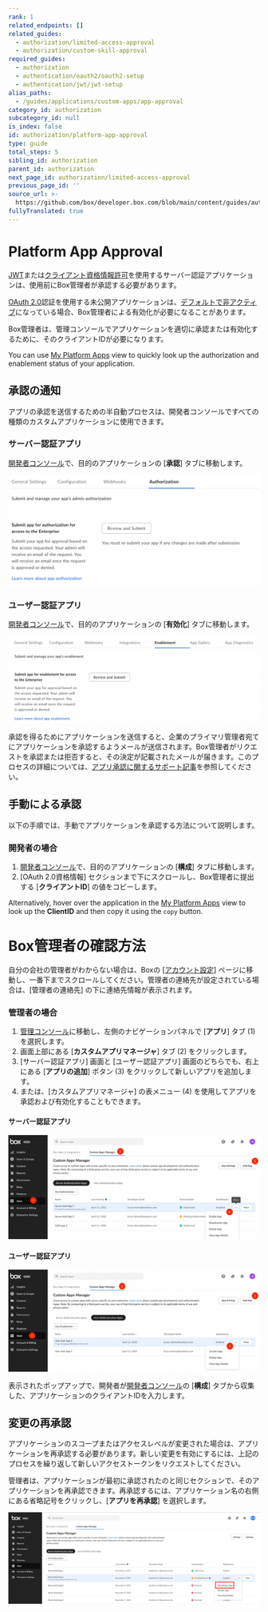 ```yaml
---
rank: 1
related_endpoints: []
related_guides:
  - authorization/limited-access-approval
  - authorization/custom-skill-approval
required_guides:
  - authorization
  - authentication/oauth2/oauth2-setup
  - authentication/jwt/jwt-setup
alias_paths:
  - /guides/applications/custom-apps/app-approval
category_id: authorization
subcategory_id: null
is_index: false
id: authorization/platform-app-approval
type: guide
total_steps: 5
sibling_id: authorization
parent_id: authorization
next_page_id: authorization/limited-access-approval
previous_page_id: ''
source_url: >-
  https://github.com/box/developer.box.com/blob/main/content/guides/authorization/platform-app-approval.md
fullyTranslated: true
---
```

# Platform App Approval

[JWT][jwt]または[クライアント資格情報許可][ccg]を使用するサーバー認証アプリケーションは、使用前にBox管理者が承認する必要があります。

[OAuth 2.0][oauth]認証を使用する未公開アプリケーションは、[デフォルトで非アクティブ][upa]になっている場合、Box管理者による有効化が必要になることがあります。

Box管理者は、管理コンソールでアプリケーションを適切に承認または有効化するために、そのクライアントIDが必要になります。

<Message>

You can use [My Platform Apps][apps] view to quickly look up the authorization and enablement status of your application.

</Message>

## 承認の通知

アプリの承認を送信するための半自動プロセスは、開発者コンソールですべての種類のカスタムアプリケーションに使用できます。

### サーバー認証アプリ

[開発者コンソール][devconsole]で、目的のアプリケーションの \[**承認**] タブに移動します。

<ImageFrame border center>

![\[承認\] タブ](images/app_authorization.png)

</ImageFrame>

### ユーザー認証アプリ

[開発者コンソール][devconsole]で、目的のアプリケーションの \[**有効化**] タブに移動します。

<ImageFrame border center>

![\[有効化\] タブ](images/app_enablement.png)

</ImageFrame>

承認を得るためにアプリケーションを送信すると、企業のプライマリ管理者宛てにアプリケーションを承認するようメールが送信されます。Box管理者がリクエストを承認または拒否すると、その決定が記載されたメールが届きます。このプロセスの詳細については、[アプリ承認に関するサポート記事][app-auth]を参照してください。

## 手動による承認

以下の手順では、手動でアプリケーションを承認する方法について説明します。

### 開発者の場合

1. [開発者コンソール][devconsole]で、目的のアプリケーションの \[**構成**] タブに移動します。
2. \[OAuth 2.0資格情報] セクションまで下にスクロールし、Box管理者に提出する \[**クライアントID**] の値をコピーします。

Alternatively, hover over the application in the [My Platform Apps][apps] view to look up the **ClientID** and then copy it using the `copy` button.

<Message>

# Box管理者の確認方法

自分の会社の管理者がわからない場合は、Boxの \[[アカウント設定][settings]] ページに移動し、一番下までスクロールしてください。管理者の連絡先が設定されている場合は、\[管理者の連絡先] の下に連絡先情報が表示されます。

</Message>

### 管理者の場合

1. [管理コンソール][adminconsole]に移動し、左側のナビゲーションパネルで \[**アプリ**] タブ (1) を選択します。
2. 画面上部にある \[**カスタムアプリマネージャ**] タブ (2) をクリックします。
3. \[サーバー認証アプリ] 画面と \[ユーザー認証アプリ] 画面のどちらでも、右上にある \[**アプリの追加**] ボタン (3) をクリックして新しいアプリを追加します。
4. または、\[カスタムアプリマネージャ] の表メニュー (4) を使用してアプリを承認および有効化することもできます。

#### サーバー認証アプリ

<ImageFrame border center>

![サーバーアプリのタブ](images/jwt_app_approval_flow.png)

</ImageFrame>

#### ユーザー認証アプリ

<ImageFrame border center>

![ユーザーアプリのタブ](images/oauth_app_approval_flow.png)

</ImageFrame>

表示されたポップアップで、開発者が[開発者コンソール][devconsole]の \[**構成**] タブから収集した、アプリケーションのクライアントIDを入力します。

## 変更の再承認

アプリケーションのスコープまたはアクセスレベルが変更された場合は、アプリケーションを再承認する必要があります。新しい変更を有効にするには、上記のプロセスを繰り返して新しいアクセストークンをリクエストしてください。

管理者は、アプリケーションが最初に承認されたのと同じセクションで、そのアプリケーションを再承認できます。再承認するには、アプリケーション名の右側にある省略記号をクリックし、\[**アプリを再承認**] を選択します。

<ImageFrame border center>

![アプリの再承認](images/reauthorize_app.png)

</ImageFrame>

<!-- i18n-enable localize-links -->

[devconsole]: https://app.box.com/developers/console

<!-- i18n-disable localize-links -->

[ccg]: g://authentication/client-credentials

<!-- i18n-enable localize-links -->

[settings]: https://app.box.com/account

[adminconsole]: https://app.box.com/master/settings/custom

<!-- i18n-disable localize-links -->

[jwt]: g://authentication/jwt

[app-token]: g://authentication/app-token

[oauth]: g://authentication/oauth2

[upa]: g://security/#enterprise-settings-and-authorization

<!-- i18n-enable localize-links -->

[app-auth]: https://support.box.com/hc/ja/articles/360043697014-Boxのアプリ承認プロセスでのアプリの承認

<!-- i18n-enable localize-links -->

[apps]: g://applications
